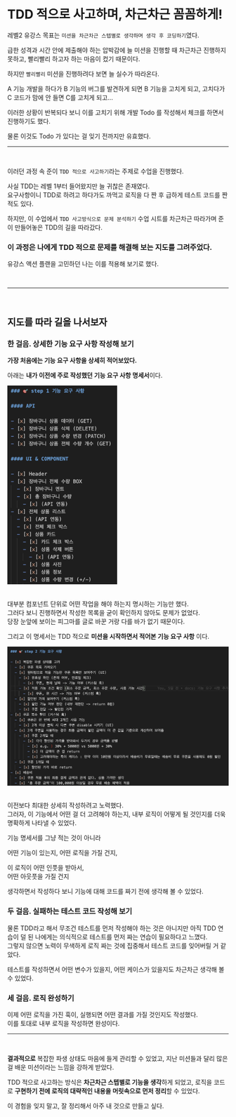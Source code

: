 # TDD 적으로 사고하며, 차근차근 꼼꼼하게!

레벨2 유강스 목표는 `미션을 차근차근 스텝별로 생각하며 생각 후 코딩하기`였다.

급한 성격과 시간 안에 제출해야 하는 압박감에 늘 미션을 진행할 때 차근차근 진행하지 못하고, 빨리빨리 하고자 하는 마음이 컸기 때문이다.

하지만 `빨리빨리` 미션을 진행하려다 보면 늘 실수가 따라온다.

A 기능 개발을 하다가 B 기능의 버그를 발견하게 되면 B 기능을 고치게 되고, 고치다가 C 코드가 맘에 안 들면 C를 고치게 되고...

이러한 상황이 반복되다 보니 이를 고치기 위해 개발 Todo 를 작성해서 체크를 하면서 진행하기도 했다.

물론 이것도 Todo 가 있다는 걸 잊기 전까지만 유효했다.

---

<br />

이러던 과정 속 준이 `TDD 적으로 사고하기`라는 주제로 수업을 진행했다.

사실 TDD는 레벨 1부터 들어왔지만 늘 귀찮은 존재였다.  
요구사항이니 TDD로 하려고 하다가도 까먹고 로직을 다 짠 후 급하게 테스트 코드를 짠 적도 있다.

하지만, 이 수업에서 `TDD 사고방식으로 문제 분석하기` 수업 시트를 차근차근 따라가며 준이 만들어놓은 TDD의 길을 따라갔다.

### **이 과정은 나에게 TDD 적으로 문제를 해결해 보는 지도를 그려주었다.**

유강스 액션 플랜을 고민하던 나는 이를 적용해 보기로 했다.

<br />

---

<br />

## 지도를 따라 길을 나서보자

### 한 걸음. 상세한 기능 요구 사항 작성해 보기

**가장 처음에는 기능 요구 사항을 상세히 적어보았다.**

아래는 **내가 이전에 주로 작성했던 기능 요구 사항 명세서**이다.

<img src="img/step1_요구사항.png" width="250px"/>
<br/>
<br/>

대부분 컴포넌트 단위로 어떤 작업을 해야 하는지 명시하는 기능만 했다.  
그러다 보니 진행하면서 작성한 목록을 굳이 확인하지 않아도 문제가 없었다.  
당장 눈앞에 보이는 피그마를 글로 바꾼 거랑 다를 바가 없기 때문이다.

그리고 이 명세서는 TDD 적으로 **미션을 시작하면서 적어본 기능 요구 사항** 이다.

<img src="img/step2_요구사항.png" width="700px"/>
<br/>
<br/>

이전보다 최대한 상세히 작성하려고 노력했다.  
그러자, 이 기능에서 어떤 걸 더 고려해야 하는지, 내부 로직이 어떻게 될 것인지를 더욱 명확하게 나타낼 수 있었다.

기능 명세서를 그냥 적는 것이 아니라

어떤 기능이 있는지,
어떤 로직을 가질 건지,

이 로직이 어떤 인풋을 받아서,  
어떤 아웃풋을 가질 건지

생각하면서 작성하다 보니 기능에 대해 코드를 짜기 전에 생각해 볼 수 있었다.

### 두 걸음. 실패하는 테스트 코드 작성해 보기

물론 TDD라고 해서 무조건 테스트를 먼저 작성해야 하는 것은 아니지만 아직 TDD 연습이 덜 된 나에게는 의식적으로 테스트를 먼저 짜는 연습이 필요하다고 느꼈다.  
그렇지 않으면 노력이 무색하게 로직 짜는 것에 집중해서 테스트 코드를 잊어버릴 거 같았다.

테스트를 작성하면서 어떤 변수가 있을지, 어떤 케이스가 있을지도 차근차근 생각해 볼 수 있었다.

### 세 걸음. 로직 완성하기

이제 어떤 로직을 가진 훅이, 실행되면 어떤 결과를 가질 것인지도 작성했다.  
이를 토대로 내부 로직을 작성하면 완성이다.

---

<br/>

**결과적으로** 복잡한 파생 상태도 마음에 들게 관리할 수 있었고, 지난 미션들과 달리 많은 걸 배운 미션이라는 느낌을 강하게 받았다.

TDD 적으로 사고하는 방식은 **차근차근 스텝별로 기능을 생각**하게 되었고, 로직을 코드로 **구현하기 전에 로직의 대략적인 내용을 머릿속으로 먼저 정리**할 수 있었다.

이 경험을 잊지 말고, 잘 정리해서 아주 내 것으로 만들고 싶다.

